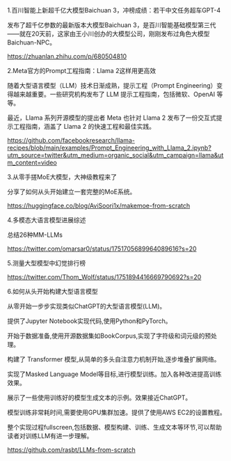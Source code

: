 1.百川智能上新超千亿大模型Baichuan 3，冲榜成绩：若干中文任务超车GPT-4

发布了超千亿参数的最新版本大模型Baichuan 3，是百川智能基础模型第三代——就在20天前，这家由王小川创办的大模型公司，刚刚发布过角色大模型Baichuan-NPC。

https://zhuanlan.zhihu.com/p/680504810

2.Meta官方的Prompt工程指南：Llama 2这样用更高效

随着大型语言模型（LLM）技术日渐成熟，提示工程（Prompt Engineering）变得越来越重要。一些研究机构发布了 LLM 提示工程指南，包括微软、OpenAI 等等。

最近，Llama 系列开源模型的提出者 Meta 也针对 Llama 2 发布了一份交互式提示工程指南，涵盖了 Llama 2 的快速工程和最佳实践。

https://github.com/facebookresearch/llama-recipes/blob/main/examples/Prompt_Engineering_with_Llama_2.ipynb?utm_source=twitter&utm_medium=organic_social&utm_campaign=llama&utm_content=video

3.从零手搓MoE大模型，大神级教程来了

分享了如何从头开始建立一套完整的MoE系统。

https://huggingface.co/blog/AviSoori1x/makemoe-from-scratch

4.多模态大语言模型进展综述

总结26种MM-LLMs

https://twitter.com/omarsar0/status/1751705689964089616?s=20

5.测量大型模型中幻觉排行榜


https://twitter.com/Thom_Wolf/status/1751894416669790692?s=20

6.如何从头开始构建大型语言模型

从零开始一步步实现类似ChatGPT的大型语言模型(LLM)。

提供了Jupyter Notebook实现代码,使用Python和PyTorch。

开始于数据准备,使用开源数据集如BookCorpus,实现了字符级和词元级的预处理。

构建了 Transformer 模型,从简单的多头自注意力机制开始,逐步堆叠扩展网络。

实现了Masked Language Model等目标,进行模型训练。加入各种改进提高训练效果。

展示了一些使用训练好的模型生成文本的示例。效果接近ChatGPT。

模型训练非常耗时间,需要使用GPU集群加速。提供了使用AWS EC2的设置教程。

整个实现过程fullscreen,包括数据、模型构建、训练、生成文本等环节,可以帮助读者对训练LLM有进一步理解。


https://github.com/rasbt/LLMs-from-scratch

